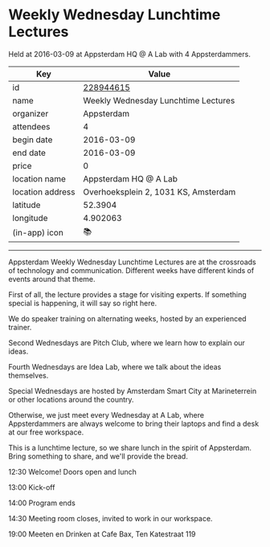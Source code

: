 # Weekly Wednesday Lunchtime Lectures
Held at 2016-03-09 at Appsterdam HQ @ A Lab with 4 Appsterdammers.
        
|Key|Value
|---|---|
|id|[228944615](https://www.meetup.com/appsterdam/events/228944615/)|
|name|Weekly Wednesday Lunchtime Lectures|
|organizer|Appsterdam|
|attendees|4|
|begin date|2016-03-09|
|end date|2016-03-09|
|price|0|
|location name|Appsterdam HQ @ A Lab|
|location address|Overhoeksplein 2, 1031 KS, Amsterdam|
|latitude|52.3904|
|longitude|4.902063|
|(in-app) icon|📚|

---

Appsterdam Weekly Wednesday Lunchtime Lectures are at the crossroads of technology and communication. Different weeks have different kinds of events around that theme.

First of all, the lecture provides a stage for visiting experts. If something special is happening, it will say so right here. 

We do speaker training on alternating weeks, hosted by an experienced trainer.

Second Wednesdays are Pitch Club, where we learn how to explain our ideas.

Fourth Wednesdays are Idea Lab, where we talk about the ideas themselves.

Special Wednesdays are hosted by Amsterdam Smart City at Marineterrein or other locations around the country.

Otherwise, we just meet every Wednesday at A Lab, where Appsterdammers are always welcome to bring their laptops and find a desk at our free workspace.

This is a lunchtime lecture, so we share lunch in the spirit of Appsterdam. Bring something to share, and we'll provide the bread.

12:30 Welcome! Doors open and lunch

13:00 Kick-off

14:00 Program ends

14:30 Meeting room closes, invited to work in our workspace.

19:00 Meeten en Drinken at Cafe Bax, Ten Katestraat 119


